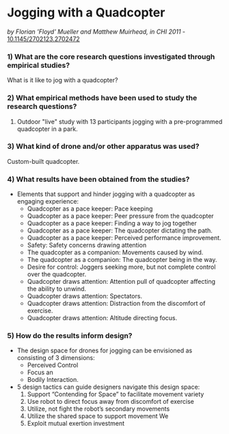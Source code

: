 # Jogging with a Quadcopter

*by Florian 'Floyd' Mueller and Matthew Muirhead, in CHI 2011* - [10.1145/2702123.2702472](https://doi.org/10.1145/2702123.2702472)

### 1) What are the core research questions investigated through empirical studies?

What is it like to jog with a quadcopter?

### 2) What empirical methods have been used to study the research questions?

1. Outdoor "live" study with 13 participants jogging with a pre-programmed quadcopter in a park.

### 3) What kind of drone and/or other apparatus was used?

Custom-built quadcopter.

### 4) What results have been obtained from the studies?

- Elements that support and hinder jogging with a quadcopter as engaging experience:
  - Quadcopter as a pace keeper: Pace keeping
  - Quadcopter as a pace keeper: Peer pressure from the quadcopter
  - Quadcopter as a pace keeper: Finding a way to jog together
  - Quadcopter as a pace keeper: The quadcopter dictating the path.
  - Quadcopter as a pace keeper: Perceived performance improvement.
  - Safety: Safety concerns drawing attention
  - The quadcopter as a companion: Movements caused by wind.
  - The quadcopter as a companion: The quadcopter being in the way.
  - Desire for control: Joggers seeking more, but not complete control over the quadcopter.
  - Quadcopter draws attention: Attention pull of quadcopter affecting the ability to unwind.
  - Quadcopter draws attention: Spectators.
  - Quadcopter draws attention: Distraction from the discomfort of exercise.
  - Quadcopter draws attention: Altitude directing focus.

### 5) How do the results inform design?

- The design space for drones for jogging can be envisioned as consisting of 3 dimensions:
  - Perceived Control
  - Focus an
  - Bodily Interaction.
- 5 design tactics can guide designers navigate this design space:
  1. Support “Contending for Space” to facilitate movement variety
  2. Use robot to direct focus away from discomfort of exercise
  3. Utilize, not fight the robot’s secondary movements
  4. Utilize the shared space to support movement We
  5. Exploit mutual exertion investment

